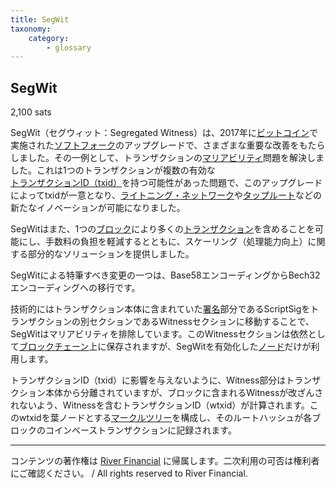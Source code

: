 ```yaml
---
title: SegWit
taxonomy:
    category:
        - glossary
---
```


## SegWit
2,100 sats

SegWit（セグウィット：Segregated Witness）は、2017年に[ビットコイン](http://lostinbitcoin.jp.testrs.jp/staging/glossary/bitcoin/)で実施された[ソフトフォーク](http://lostinbitcoin.jp.testrs.jp/staging/glossary/soft_fork/)のアップグレードで、さまざまな重要な改善をもたらしました。その一例として、トランザクションの[マリアビリティ](http://lostinbitcoin.jp.testrs.jp/staging/glossary/malleability/)問題を解決しました。これは1つのトランザクションが複数の有効な[トランザクションID（txid）](http://lostinbitcoin.jp.testrs.jp/staging/glossary/txid/)を持つ可能性があった問題で、このアップグレードによってtxidが一意となり、[ライトニング・ネットワーク](http://lostinbitcoin.jp.testrs.jp/staging/glossary/lightning_network/)や[タップルート](http://lostinbitcoin.jp.testrs.jp/staging/glossary/taproot/)などの新たなイノベーションが可能になりました。

SegWitはまた、1つの[ブロック](http://lostinbitcoin.jp.testrs.jp/staging/glossary/block/)により多くの[トランザクション](http://lostinbitcoin.jp.testrs.jp/staging/glossary/transaction/)を含めることを可能にし、手数料の負担を軽減するとともに、スケーリング（処理能力向上）に関する部分的なソリューションを提供しました。

SegWitによる特筆すべき変更の一つは、Base58エンコーディングからBech32エンコーディングへの移行です。

技術的にはトランザクション本体に含まれていた[署名](http://lostinbitcoin.jp.testrs.jp/staging/glossary/signature/)部分であるScriptSigをトランザクションの別セクションであるWitnessセクションに移動することで、SegWitはマリアビリティを排除しています。このWitnessセクションは依然として[ブロックチェーン](http://lostinbitcoin.jp.testrs.jp/staging/glossary/blockchain-2/)上に保存されますが、SegWitを有効化した[ノード](http://lostinbitcoin.jp.testrs.jp/staging/glossary/node-2/)だけが利用します。

トランザクションID（txid）に影響を与えないように、Witness部分はトランザクション本体から分離されていますが、ブロックに含まれるWitnessが改ざんされないよう、Witnessを含むトランザクションID（wtxid）が計算されます。このwtxidを葉ノードとする[マークルツリー](http://lostinbitcoin.jp.testrs.jp/staging/glossary/merkle_tree/)を構成し、そのルートハッシュが各ブロックのコインベーストランザクションに記録されます。

---
コンテンツの著作権は [River Financial](https://river.com/) に帰属します。二次利用の可否は権利者にご確認ください。 / All rights reserved to River Financial.
